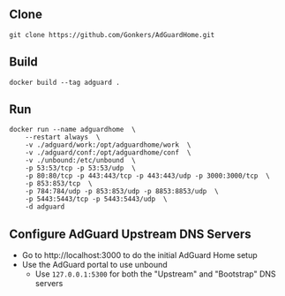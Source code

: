 
## Clone
```shell
git clone https://github.com/Gonkers/AdGuardHome.git
```

## Build
```shell
docker build --tag adguard .
```

## Run
```shell
docker run --name adguardhome  \
    --restart always  \
    -v ./adguard/work:/opt/adguardhome/work  \
    -v ./adguard/conf:/opt/adguardhome/conf  \
    -v ./unbound:/etc/unbound  \
    -p 53:53/tcp -p 53:53/udp  \
    -p 80:80/tcp -p 443:443/tcp -p 443:443/udp -p 3000:3000/tcp  \
    -p 853:853/tcp  \
    -p 784:784/udp -p 853:853/udp -p 8853:8853/udp  \
    -p 5443:5443/tcp -p 5443:5443/udp  \
    -d adguard
```

## Configure AdGuard Upstream DNS Servers
* Go to http://localhost:3000 to do the initial AdGuard Home setup
* Use the AdGuard portal to use unbound
  * Use `127.0.0.1:5300` for both the "Upstream" and "Bootstrap" DNS servers
